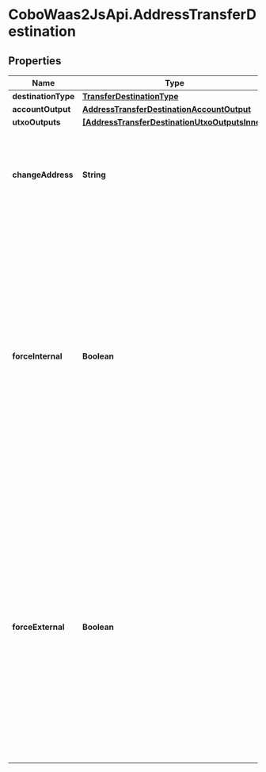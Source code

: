 # CoboWaas2JsApi.AddressTransferDestination

## Properties

Name | Type | Description | Notes
------------ | ------------- | ------------- | -------------
**destinationType** | [**TransferDestinationType**](TransferDestinationType.md) |  | 
**accountOutput** | [**AddressTransferDestinationAccountOutput**](AddressTransferDestinationAccountOutput.md) |  | [optional] 
**utxoOutputs** | [**[AddressTransferDestinationUtxoOutputsInner]**](AddressTransferDestinationUtxoOutputsInner.md) |  | [optional] 
**changeAddress** | **String** | The address used to receive the remaining funds or change from the transaction. | [optional] 
**forceInternal** | **Boolean** | Whether the transaction request must be executed as a Loop transfer. For more information about Loop, see [Loop&#39;s website](https://loop.top/).   - &#x60;true&#x60;: The transaction request must be executed as a Loop transfer.   - &#x60;false&#x60;: The transaction request may not be executed as a Loop transfer.  | [optional] 
**forceExternal** | **Boolean** | Whether the transaction request must not be executed as a Loop transfer. For more information about Loop, see [Loop&#39;s website](https://loop.top/).   - &#x60;true&#x60;: The transaction request must not be executed as a Loop transfer.   - &#x60;false&#x60;: The transaction request can be executed as a Loop transfer.  | [optional] 


